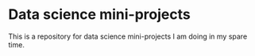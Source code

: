 # Data science mini-projects

This is a repository for data science mini-projects I am doing in my spare time.
